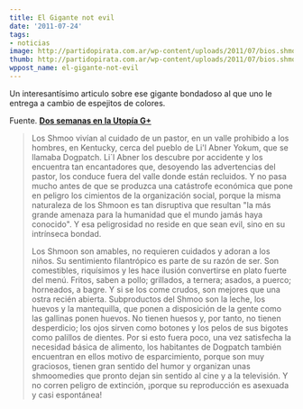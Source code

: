 ```yaml
---
title: El Gigante not evil
date: '2011-07-24'
tags:
- noticias
image: http://partidopirata.com.ar/wp-content/uploads/2011/07/bios.shmoo_.bw_.jpg
thumb: http://partidopirata.com.ar/wp-content/uploads/2011/07/bios.shmoo_.bw_-150x150.jpg
wppost_name: el-gigante-not-evil
---
```


Un interesantísimo articulo sobre ese gigante bondadoso al que uno le entrega a cambio de espejitos de colores. 

Fuente. <a href="http://librosenlanube.blogspot.com/2011/07/dos-semanas-en-la-utopia-g.html" target="_blank"><strong>Dos semanas en la Utopía G+</strong></a>

<blockquote>Los Shmoo vivían al cuidado de un pastor, en un valle prohibido a los hombres, en Kentucky, cerca del pueblo de Li'l Abner Yokum, que se llamaba Dogpatch. Li´l Abner los descubre por accidente y los encuentra tan encantadores que, desoyendo las advertencias del pastor, los conduce fuera del valle donde están recluidos. Y no pasa mucho antes de que se produzca una catástrofe económica que pone en peligro los cimientos de la organización social, porque la misma naturaleza de los Shmoon es tan disruptiva que resultan "la más grande amenaza para la humanidad que el mundo jamás haya conocido". Y esa peligrosidad no reside en que sean evil, sino en su intrínseca bondad.

Los Shmoon son amables, no requieren cuidados y adoran a los niños. Su sentimiento filantrópico es parte de su razón de ser. Son comestibles, riquísimos y les hace ilusión convertirse en plato fuerte del menú. Fritos, saben a pollo; grillados, a ternera; asados, a puerco; horneados, a bagre. Y si se los come crudos, son mejores que una ostra recién abierta. Subproductos del Shmoo son la leche, los huevos y la mantequilla, que ponen a disposición de la gente como las gallinas ponen huevos. No tienen huesos y, por tanto, no tienen desperdicio; los ojos sirven como botones y los pelos de sus bigotes como palillos de dientes. Por si esto fuera poco, una vez satisfecha la necesidad básica de alimento, los habitantes de Dogpatch también encuentran en ellos motivo de esparcimiento, porque son muy graciosos, tienen gran sentido del humor y organizan unas shmoomedies que pronto dejan sin sentido al cine y a la televisión. Y no corren peligro de extinción, ¡porque su reproducción es asexuada y casi espontánea!</blockquote>


